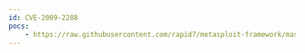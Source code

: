 ```yaml
---
id: CVE-2009-2288
pocs:
    - https://raw.githubusercontent.com/rapid7/metasploit-framework/master/modules/exploits/unix/webapp/nagios3_statuswml_ping.rb
---
```


